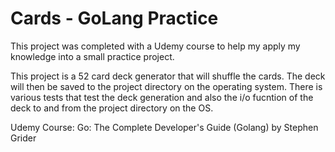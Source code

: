 # Cards - GoLang Practice

This project was completed with a Udemy course to help my apply my knowledge into a small practice project. 

This project is a 52 card deck generator that will shuffle the cards. The deck will then be saved to the project directory on the operating system. There is various tests that test the deck generation and also the i/o fucntion of the deck to and from the project directory on the OS. 

Udemy Course: Go: The Complete Developer's Guide (Golang) by Stephen Grider
